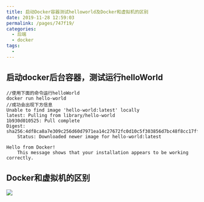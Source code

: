 ```yaml
---
title: 启动Docker容器测试helloworld及Docker和虚拟机的区别
date: 2019-11-28 12:59:03
permalink: /pages/747f19/
categories:
  - 后端
  - docker
tags:
  - 
---
```

## 启动docker后台容器，测试运行helloWorld
```
//使用下面的命令运行helloWorld
docker run hello-world
//成功会出现下方信息
Unable to find image 'hello-world:latest' locally
latest: Pulling from library/hello-world
1b930d010525: Pull complete 
Digest: sha256:4df8ca8a7e309c256d60d7971ea14c27672fc0d10c5f303856d7bc48f8cc17ff
    Status: Downloaded newer image for hello-world:latest
    
Hello from Docker!
    This message shows that your installation appears to be working correctly.
```
## Docker和虚拟机的区别

![](https://cdn.jsdelivr.net/gh/gujunling/PicGo-image/test/1722264-20191128130002573-506610013.png)
